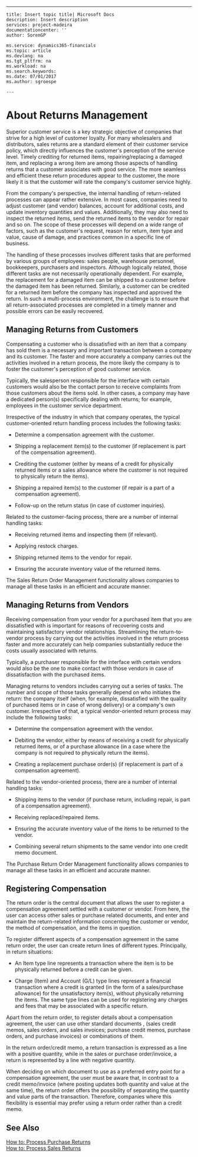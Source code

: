 ---
    title: Insert topic title| Microsoft Docs
    description: Insert description
    services: project-madeira
    documentationcenter: ''
    author: SorenGP

    ms.service: dynamics365-financials
    ms.topic: article
    ms.devlang: na
    ms.tgt_pltfrm: na
    ms.workload: na
    ms.search.keywords:
    ms.date: 07/01/2017
    ms.author: sgroespe

    ---
# About Returns Management
Superior customer service is a key strategic objective of companies that strive for a high level of customer loyalty. For many wholesalers and distributors, sales returns are a standard element of their customer service policy, which directly influences the customer's perception of the service level. Timely crediting for returned items, repairing\/replacing a damaged item, and replacing a wrong item are among those aspects of handling returns that a customer associates with good service. The more seamless and efficient these return procedures appear to the customer, the more likely it is that the customer will rate the company's customer service highly.  
  
 From the company's perspective, the internal handling of return-related processes can appear rather extensive. In most cases, companies need to adjust customer \(and vendor\) balances, account for additional costs, and update inventory quantities and values. Additionally, they may also need to inspect the returned items, send the returned items to the vendor for repair and so on. The scope of these processes will depend on a wide range of factors, such as the customer's request, reason for return, item type and value, cause of damage, and practices common in a specific line of business.  
  
 The handling of these processes involves different tasks that are performed by various groups of employees: sales people, warehouse personnel, bookkeepers, purchasers and inspectors. Although logically related, those different tasks are not necessarily operationally dependent. For example, the replacement for a damaged item can be shipped to a customer before the damaged item has been returned. Similarly, a customer can be credited for a returned item before the company has inspected and approved the return. In such a multi-process environment, the challenge is to ensure that all return-associated processes are completed in a timely manner and possible errors can be easily recovered.  
  
## Managing Returns from Customers  
 Compensating a customer who is dissatisfied with an item that a company has sold them is a necessary and important transaction between a company and its customer. The faster and more accurately a company carries out the activities involved in a return process, the more likely the company is to foster the customer's perception of good customer service.  
  
 Typically, the salesperson responsible for the interface with certain customers would also be the contact person to receive complaints from those customers about the items sold. In other cases, a company may have a dedicated person\(s\) specifically dealing with returns; for example, employees in the customer service department.  
  
 Irrespective of the industry in which that company operates, the typical customer-oriented return handling process includes the following tasks:  
  
-   Determine a compensation agreement with the customer.  
  
-   Shipping a replacement item\(s\) to the customer \(if replacement is part of the compensation agreement\).  
  
-   Crediting the customer \(either by means of a credit for physically returned items or a sales allowance where the customer is not required to physically return the items\).  
  
-   Shipping a repaired item\(s\) to the customer \(if repair is a part of a compensation agreement\).  
  
-   Follow-up on the return status \(in case of customer inquiries\).  
  
 Related to the customer-facing process, there are a number of internal handling tasks:  
  
-   Receiving returned items and inspecting them \(if relevant\).  
  
-   Applying restock charges.  
  
-   Shipping returned items to the vendor for repair.  
  
-   Ensuring the accurate inventory value of the returned items.  
  
 The Sales Return Order Management functionality allows companies to manage all these tasks in an efficient and accurate manner.  
  
## Managing Returns from Vendors  
 Receiving compensation from your vendor for a purchased item that you are dissatisfied with is important for reasons of recovering costs and maintaining satisfactory vendor relationships. Streamlining the return-to-vendor process by carrying out the activities involved in the return process faster and more accurately can help companies substantially reduce the costs usually associated with returns.  
  
 Typically, a purchaser responsible for the interface with certain vendors would also be the one to make contact with those vendors in case of dissatisfaction with the purchased items.  
  
 Managing returns to vendors includes carrying out a series of tasks. The number and scope of those tasks generally depend on who initiates the return: the company itself \(when, for example, dissatisfied with the quality of purchased items or in case of wrong delivery\) or a company's own customer. Irrespective of that, a typical vendor-oriented return process may include the following tasks:  
  
-   Determine the compensation agreement with the vendor.  
  
-   Debiting the vendor, either by means of receiving a credit for physically returned items, or of a purchase allowance \(in a case where the company is not required to physically return the items\).  
  
-   Creating a replacement purchase order\(s\) \(if replacement is part of a compensation agreement\).  
  
 Related to the vendor-oriented process, there are a number of internal handling tasks:  
  
-   Shipping items to the vendor \(if purchase return, including repair, is part of a compensation agreement\).  
  
-   Receiving replaced\/repaired items.  
  
-   Ensuring the accurate inventory value of the items to be returned to the vendor.  
  
-   Combining several return shipments to the same vendor into one credit memo document.  
  
 The Purchase Return Order Management functionality allows companies to manage all these tasks in an efficient and accurate manner.  
  
## Registering Compensation  
 The return order is the central document that allows the user to register a compensation agreement settled with a customer or vendor. From here, the user can access other sales or purchase related documents, and enter and maintain the return-related information concerning the customer or vendor, the method of compensation, and the items in question.  
  
 To register different aspects of a compensation agreement in the same return order, the user can create return lines of different types. Principally, in return situations:  
  
-   An Item type line represents a transaction where the item is to be physically returned before a credit can be given.  
  
-   Charge \(Item\) and Account \(G\/L\) type lines represent a financial transaction where a credit is granted \(in the form of a sales\/purchase allowance\) for the unsatisfactory item\(s\), without physically returning the items. The same type lines can be used for registering any charges and fees that may be associated with a specific return.  
  
 Apart from the return order, to register details about a compensation agreement, the user can use other standard documents , \(sales credit memos, sales orders, and sales invoices; purchase credit memos, purchase orders, and purchase invoices\) or combinations of them.  
  
 In the return order\/credit memo, a return transaction is expressed as a line with a positive quantity, while in the sales or purchase order\/invoice, a return is represented by a line with negative quantity.  
  
 When deciding on which document to use as a preferred entry point for a compensation agreement, the user must be aware that, in contrast to a credit memo\/invoice \(where posting updates both quantity and value at the same time\), the return order offers the possibility of separating the quantity and value parts of the transaction. Therefore, companies where this flexibility is essential may prefer using a return order rather than a credit memo.  
  
## See Also  
 [How to: Process Purchase Returns](../Purchasing/how-to-process-purchase-returns.md)   
 [How to: Process Sales Returns](../Sales/how-to-process-sales-returns.md)